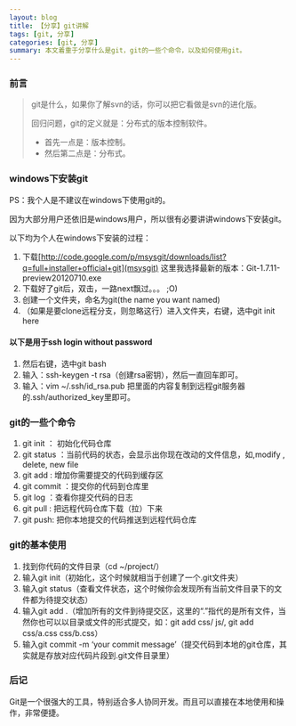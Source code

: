 ```yaml
---
layout: blog
title: 【分享】git讲解
tags: [git, 分享]
categories: [git, 分享]
summary: 本文着重于分享什么是git，git的一些个命令，以及如何使用git。
---
```

### 前言
>git是什么，如果你了解svn的话，你可以把它看做是svn的进化版。
>
>回归问题，git的定义就是：分布式的版本控制软件。
>
>*  首先一点是：版本控制。
>*  然后第二点是：分布式。

### windows下安装git
PS：我个人是不建议在windows下使用git的。

因为大部分用户还依旧是windows用户，所以很有必要讲讲windows下安装git。

以下均为个人在windows下安装的过程：

1. 下载[http://code.google.com/p/msysgit/downloads/list?q=full+installer+official+git](msysgit)
    这里我选择最新的版本：Git-1.7.11-preview20120710.exe
2. 下载好了git后，双击，一路next飘过。。。 ;O)
3. 创建一个文件夹，命名为git(the name you want named)
4. （如果是要clone远程分支，则忽略这行）进入文件夹，右键，选中git init here

#### 以下是用于ssh login without password
1. 然后右键，选中git bash
2. 输入：ssh-keygen -t rsa（创建rsa密钥），然后一直回车即可。
3. 输入：vim ~/.ssh/id_rsa.pub 把里面的内容复制到远程git服务器的.ssh/authorized_key里即可。

### git的一些个命令
1. git init ： 初始化代码仓库
2. git status ：当前代码的状态，会显示出你现在改动的文件信息，如,modify , delete, new file
3. git add : 增加你需要提交的代码到缓存区
4. git commit ：提交你的代码到仓库里
5. git log ：查看你提交代码的日志
6. git pull : 把远程代码仓库下载（拉）下来
7. git push: 把你本地提交的代码推送到远程代码仓库

### git的基本使用
1. 找到你代码的文件目录（cd ~/project/）
2. 输入git init（初始化，这个时候就相当于创建了一个.git文件夹）
3. 输入git status（查看文件状态，这个时候你会发现所有当前文件目录下的文件都为待提交状态）
4. 输入git add .（增加所有的文件到待提交区，这里的“.”指代的是所有文件，当然你也可以以目录或文件的形式提交，如：git add css/ js/, git add css/a.css css/b.css）
5. 输入git commit -m ‘your commit message’（提交代码到本地的git仓库，其实就是存放对应代码片段到.git文件目录里）

### 后记
Git是一个很强大的工具，特别适合多人协同开发。而且可以直接在本地使用和操作，非常便捷。
